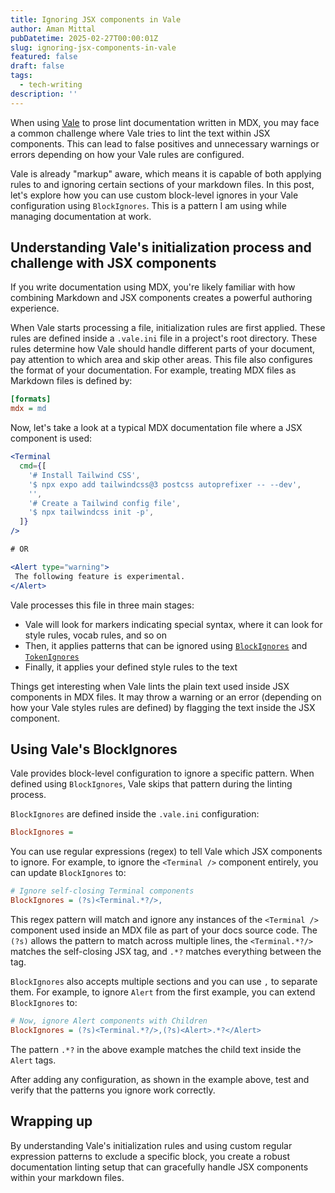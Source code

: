 ```yaml
---
title: Ignoring JSX components in Vale
author: Aman Mittal
pubDatetime: 2025-02-27T00:00:01Z
slug: ignoring-jsx-components-in-vale
featured: false
draft: false
tags:
  - tech-writing
description: ''
---
```


When using [Vale](<[https://vale.sh/docs](https://vale.sh/docs)>) to prose lint documentation written in MDX, you may face a common challenge where Vale tries to lint the text within JSX components. This can lead to false positives and unnecessary warnings or errors depending on how your Vale rules are configured.

Vale is already "markup" aware, which means it is capable of both applying rules to and ignoring certain sections of your markdown files. In this post, let's explore how you can use custom block-level ignores in your Vale configuration using `BlockIgnores`. This is a pattern I am using while managing documentation at work.

## Understanding Vale's initialization process and challenge with JSX components

If you write documentation using MDX, you're likely familiar with how combining Markdown and JSX components creates a powerful authoring experience.

When Vale starts processing a file, initialization rules are first applied. These rules are defined inside a `.vale.ini` file in a project's root directory. These rules determine how Vale should handle different parts of your document, pay attention to which area and skip other areas. This file also configures the format of your documentation. For example, treating MDX files as Markdown files is defined by:

```ini
[formats]
mdx = md
```

Now, let's take a look at a typical MDX documentation file where a JSX component is used:

```jsx
<Terminal
  cmd={[
    '# Install Tailwind CSS',
    '$ npx expo add tailwindcss@3 postcss autoprefixer -- --dev',
    '',
    '# Create a Tailwind config file',
    '$ npx tailwindcss init -p',
  ]}
/>

# OR

<Alert type="warning">
 The following feature is experimental.
</Alert>
```

Vale processes this file in three main stages:

- Vale will look for markers indicating special syntax, where it can look for style rules, vocab rules, and so on
- Then, it applies patterns that can be ignored using [`BlockIgnores`](<[https://vale.sh/docs/keys/blockignores](https://vale.sh/docs/keys/blockignores)>) and [`TokenIgnores`](https://vale.sh/docs/keys/tokenignores)
- Finally, it applies your defined style rules to the text

Things get interesting when Vale lints the plain text used inside JSX components in MDX files. It may throw a warning or an error (depending on how your Vale styles rules are defined) by flagging the text inside the JSX component.

## Using Vale's BlockIgnores

Vale provides block-level configuration to ignore a specific pattern. When defined using `BlockIgnores`, Vale skips that pattern during the linting process.

`BlockIgnores` are defined inside the `.vale.ini` configuration:

```ini
BlockIgnores =
```

You can use regular expressions (regex) to tell Vale which JSX components to ignore. For example, to ignore the `<Terminal />` component entirely, you can update `BlockIgnores` to:

```ini
# Ignore self-closing Terminal components
BlockIgnores = (?s)<Terminal.*?/>,
```

This regex pattern will match and ignore any instances of the `<Terminal />` component used inside an MDX file as part of your docs source code. The `(?s)` allows the pattern to match across multiple lines, the `<Terminal.*?/>` matches the self-closing JSX tag, and `.*?` matches everything between the tag.

`BlockIgnores` also accepts multiple sections and you can use `,` to separate them. For example, to ignore `Alert` from the first example, you can extend `BlockIgnores` to:

```ini
# Now, ignore Alert components with Children
BlockIgnores = (?s)<Terminal.*?/>,(?s)<Alert>.*?</Alert>
```

The pattern `.*?` in the above example matches the child text inside the `Alert` tags.

After adding any configuration, as shown in the example above, test and verify that the patterns you ignore work correctly.

## Wrapping up

By understanding Vale's initialization rules and using custom regular expression patterns to exclude a specific block, you create a robust documentation linting setup that can gracefully handle JSX components within your markdown files.
